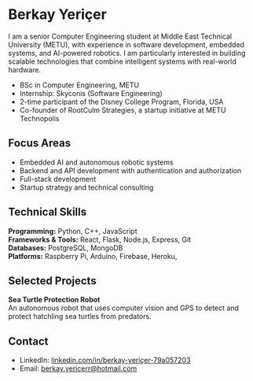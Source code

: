 # Berkay Yeriçer

I am a senior Computer Engineering student at Middle East Technical University (METU), with experience in software development, embedded systems, and AI-powered robotics. I am particularly interested in building scalable technologies that combine intelligent systems with real-world hardware.

- BSc in Computer Engineering, METU  
- Internship: Skyconis (Software Engineering)  
- 2-time participant of the Disney College Program, Florida, USA  
- Co-founder of RootCulm Strategies, a startup initiative at METU Technopolis  

## Focus Areas

- Embedded AI and autonomous robotic systems  
- Backend and API development with authentication and authorization  
- Full-stack development  
- Startup strategy and technical consulting

## Technical Skills

**Programming:** Python, C++, JavaScript  
**Frameworks & Tools:** React, Flask, Node.js, Express, Git  
**Databases:** PostgreSQL, MongoDB  
**Platforms:** Raspberry Pi, Arduino, Firebase, Heroku, 

## Selected Projects

**Sea Turtle Protection Robot**  
An autonomous robot that uses computer vision and GPS to detect and protect hatchling sea turtles from predators.


## Contact

- LinkedIn: [linkedin.com/in/berkay-yeriçer-79a057203](https://www.linkedin.com/in/berkay-yeri%C3%A7er-79a057203)  
- Email: berkay.yericerr@hotmail.com
